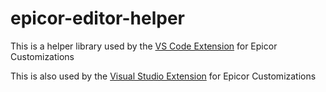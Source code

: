 # epicor-editor-helper
This is a helper library used by the [VS Code Extension](https://marketplace.visualstudio.com/items?itemName=josecgomez.epicor-editor) for Epicor Customizations

This is also used by the [Visual Studio Extension](https://marketplace.visualstudio.com/items?itemName=josecgomez.EpicorCustomizationEditorVS) for Epicor Customizations
